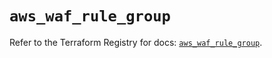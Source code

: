 # `aws_waf_rule_group`

Refer to the Terraform Registry for docs: [`aws_waf_rule_group`](https://registry.terraform.io/providers/hashicorp/aws/4.54.0/docs/resources/waf_rule_group).

